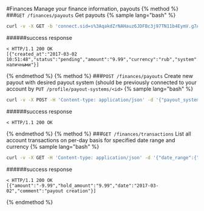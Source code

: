 #Finances
Manage your finance information, payouts
{% method %}
###`GET /finances/payouts`
Get payouts
{% sample lang="bash" %}
```bash
curl -v -X GET -b 'connect.sid=s%3AqakdZrNAHauz6JDFBc3j97TN11b4EymV.g7AOMWEFfUatN125nqAnEo0K2th0gYlYX2OKhkUoosw' http://dashboard.everad.com/v2/finances/payouts
```
######success response
```
< HTTP/1.1 200 OK
[{"created_at":"2017-03-02 10:51:48","status":"pending","amount":"9.99","currency":"rub","system":"рубли наличными"}]
```

{% endmethod %}
{% method %}
###`POST /finances/payouts`
Create new payout with desired payout system (should be previously connected to your account by `PUT /profile/payout-systems/<id>`
{% sample lang="bash" %}
```bash
curl -v -X POST -H 'Content-type: application/json' -d '{"payout_system_id":1,"amount":9.99}' -b 'connect.sid=s%3AqakdZrNAHauz6JDFBc3j97TN11b4EymV.g7AOMWEFfUatN125nqAnEo0K2th0gYlYX2OKhkUoosw' http://dashboard.everad.com/v2/finances/payouts
```
######success response
```
< HTTP/1.1 200 OK
```
{% endmethod %}
{% method %}
###`GET /finances/transactions`
List all account transactions on per-day basis for specified date range and currency
{% sample lang="bash" %}
```bash
curl -v -X GET -H 'Content-type: application/json' -d '{"date_range":{"start":"2016-01-01","end":"2017-09-09"}, "currency":"rub"}' -b 'connect.sid=s%3AqakdZrNAHauz6JDFBc3j97TN11b4EymV.g7AOMWEFfUatN125nqAnEo0K2th0gYlYX2OKhkUoosw' http://dashboard.everad.com/v2/finances/transactions
```
######success response
```
< HTTP/1.1 200 OK
[{"amount":"-9.99","hold_amount":"9.99","date":"2017-03-02","comment":"payout creation"}]
```
{% endmethod %}



